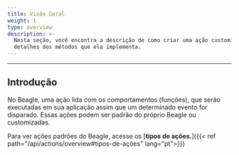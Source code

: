 ```yaml
---
title: Visão Geral
weight: 1
type: overview
description: >-
  Nesta seção, você encontra a descrição de como criar uma ação customizada e
  detalhes dos métodos que ela implementa.
---
```


---

## Introdução

No Beagle, uma ação lida com os comportamentos (funções), que serão executadas em sua aplicação assim que um determinado evento for disparado. Essas ações podem ser padrão do próprio Beagle ou customizadas.

Para ver ações padrões do Beagle, acesse os [**tipos de ações.**]({{< ref path="/api/actions/overview#tipos-de-ações" lang="pt">}})
